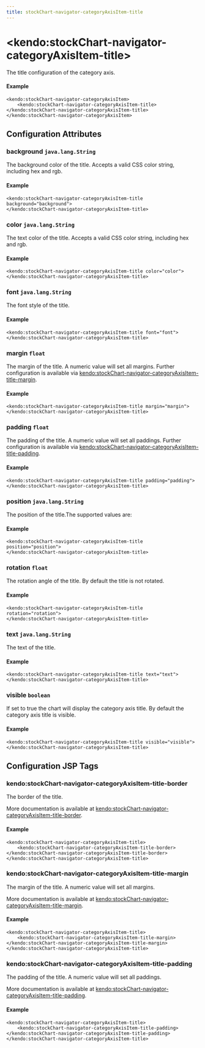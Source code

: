 ```yaml
---
title: stockChart-navigator-categoryAxisItem-title
---
```


# \<kendo:stockChart-navigator-categoryAxisItem-title\>

The title configuration of the category axis.

#### Example
    <kendo:stockChart-navigator-categoryAxisItem>
        <kendo:stockChart-navigator-categoryAxisItem-title></kendo:stockChart-navigator-categoryAxisItem-title>
    </kendo:stockChart-navigator-categoryAxisItem>

## Configuration Attributes

### background `java.lang.String`

The background color of the title. Accepts a valid CSS color string, including hex and rgb.

#### Example
    <kendo:stockChart-navigator-categoryAxisItem-title background="background">
    </kendo:stockChart-navigator-categoryAxisItem-title>

### color `java.lang.String`

The text color of the title. Accepts a valid CSS color string, including hex and rgb.

#### Example
    <kendo:stockChart-navigator-categoryAxisItem-title color="color">
    </kendo:stockChart-navigator-categoryAxisItem-title>

### font `java.lang.String`

The font style of the title.

#### Example
    <kendo:stockChart-navigator-categoryAxisItem-title font="font">
    </kendo:stockChart-navigator-categoryAxisItem-title>

### margin `float`

The margin of the title. A numeric value will set all margins. Further configuration is available via [kendo:stockChart-navigator-categoryAxisItem-title-margin](#kendo-stockChart-navigator-categoryAxisItem-title-margin). 

#### Example
    <kendo:stockChart-navigator-categoryAxisItem-title margin="margin">
    </kendo:stockChart-navigator-categoryAxisItem-title>

### padding `float`

The padding of the title. A numeric value will set all paddings. Further configuration is available via [kendo:stockChart-navigator-categoryAxisItem-title-padding](#kendo-stockChart-navigator-categoryAxisItem-title-padding). 

#### Example
    <kendo:stockChart-navigator-categoryAxisItem-title padding="padding">
    </kendo:stockChart-navigator-categoryAxisItem-title>

### position `java.lang.String`

The position of the title.The supported values are:

#### Example
    <kendo:stockChart-navigator-categoryAxisItem-title position="position">
    </kendo:stockChart-navigator-categoryAxisItem-title>

### rotation `float`

The rotation angle of the title. By default the title is not rotated.

#### Example
    <kendo:stockChart-navigator-categoryAxisItem-title rotation="rotation">
    </kendo:stockChart-navigator-categoryAxisItem-title>

### text `java.lang.String`

The text of the title.

#### Example
    <kendo:stockChart-navigator-categoryAxisItem-title text="text">
    </kendo:stockChart-navigator-categoryAxisItem-title>

### visible `boolean`

If set to true the chart will display the category axis title. By default the category axis title is visible.

#### Example
    <kendo:stockChart-navigator-categoryAxisItem-title visible="visible">
    </kendo:stockChart-navigator-categoryAxisItem-title>


##  Configuration JSP Tags

### kendo:stockChart-navigator-categoryAxisItem-title-border

The border of the title.

More documentation is available at [kendo:stockChart-navigator-categoryAxisItem-title-border](/kendo-ui/api/wrappers/jsp/stockchart/navigator-categoryaxisitem-title-border).

#### Example

    <kendo:stockChart-navigator-categoryAxisItem-title>
        <kendo:stockChart-navigator-categoryAxisItem-title-border></kendo:stockChart-navigator-categoryAxisItem-title-border>
    </kendo:stockChart-navigator-categoryAxisItem-title>

### kendo:stockChart-navigator-categoryAxisItem-title-margin

The margin of the title. A numeric value will set all margins.

More documentation is available at [kendo:stockChart-navigator-categoryAxisItem-title-margin](/kendo-ui/api/wrappers/jsp/stockchart/navigator-categoryaxisitem-title-margin).

#### Example

    <kendo:stockChart-navigator-categoryAxisItem-title>
        <kendo:stockChart-navigator-categoryAxisItem-title-margin></kendo:stockChart-navigator-categoryAxisItem-title-margin>
    </kendo:stockChart-navigator-categoryAxisItem-title>

### kendo:stockChart-navigator-categoryAxisItem-title-padding

The padding of the title. A numeric value will set all paddings.

More documentation is available at [kendo:stockChart-navigator-categoryAxisItem-title-padding](/kendo-ui/api/wrappers/jsp/stockchart/navigator-categoryaxisitem-title-padding).

#### Example

    <kendo:stockChart-navigator-categoryAxisItem-title>
        <kendo:stockChart-navigator-categoryAxisItem-title-padding></kendo:stockChart-navigator-categoryAxisItem-title-padding>
    </kendo:stockChart-navigator-categoryAxisItem-title>


